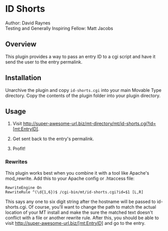 # ID Shorts

Author: David Raynes  
Testing and Generally Inspiring Fellow: Matt Jacobs

## Overview

This plugin provides a way to pass an entry ID to a cgi script and have it send the user to the entry permalink.

## Installation

Unarchive the plugin and copy `id-shorts.cgi` into your main Movable Type directory. Copy the contents of the plugin folder into your plugin directory.

## Usage

1. Visit http://super-awesome-url.biz/mt-directory/mt/id-shorts.cgi?id=[mt:EntryID].

2. Get sent back to the entry's permalink.

3. Profit!

### Rewrites

This plugin works best when you combine it with a tool like Apache's mod_rewrite. Add this to your Apache config or .htaccess file:

    RewriteEngine On
    RewriteRule ^(\d{1,6})$ /cgi-bin/mt/id-shorts.cgi?id=$1 [L,R]

This says any one to six digit string after the hostname will be passed to id-shorts.cgi. Of course, you'll want to change the path to match the actual location of your MT install and make the sure the matched text doesn't conflict with a file or another rewrite rule. After this, you should be able to visit http://super-awesome-url.biz/[mt:EntryID] and go to the entry.